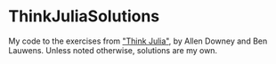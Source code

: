 # ThinkJuliaSolutions

My code to the exercises from ["Think Julia"](https://benlauwens.github.io/ThinkJulia.jl/latest/book.html "Think Julia"), by Allen Downey and Ben Lauwens.  Unless noted otherwise, solutions are my own.
